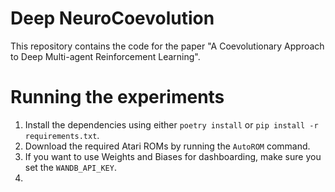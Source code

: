 # Deep NeuroCoevolution
This repository contains the code for the paper "A Coevolutionary Approach to Deep Multi-agent Reinforcement Learning".

# Running the experiments

1. Install the dependencies using either `poetry install` or `pip install -r requirements.txt`. 
2. Download the required Atari ROMs by running the `AutoROM` command.
3. If you want to use Weights and Biases for dashboarding, make sure you set the `WANDB_API_KEY`.
4. 
